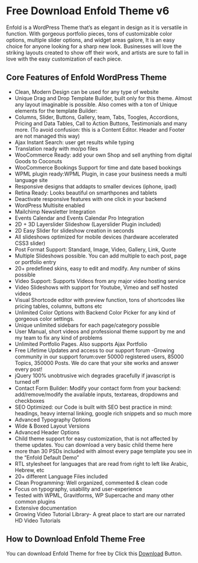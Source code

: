 # Free Download Enfold Theme v6

Enfold is a WordPress Theme that’s as elegant in design as it is versatile in function. With gorgeous portfolio pieces, tons of customizable color options, multiple slider options, and widget areas galore, It is an easy choice for anyone looking for a sharp new look. Businesses will love the striking layouts created to show off their work, and artists are sure to fall in love with the easy customization of each piece.

## Core Features of Enfold WordPress Theme

- Clean, Modern Design can be used for any type of website
- Unique Drag and Drop Template Builder, built only for this theme. Almost any layout imaginable is possible. Also comes with a ton of Unique elements for the template Builder:
- Columns, Slider, Buttons, Gallery, team, Tabs, Toogles, Accordions, Pricing and Data Tables, Call to Action Buttons, Testimonials and many more. (To avoid confusion: this is a Content Editor. Header and Footer are not managed this way)
- Ajax Instant Search: user get results while typing
- Translation ready with mo/po files
- WooCommerce Ready: add your own Shop and sell anything from digital Goods to Coconuts
- WooCommerce Bookings Support for time and date based bookings
- WPML plugin ready:WPML Plugin, in case your business needs a multi language site
- Responsive designs that addapts to smaller devices (iphone, ipad)
- Retina Ready: Looks beautiful on smarthpones and tablets
- Deactivate responsive features with one click in your backend
- WordPress Multisite enabled
- Mailchimp Newsletter Integration
- Events Calendar and Events Calendar Pro Integration
- 2D + 3D Layerslider Slideshow (Layerslider Plugin included)
- 2D Easy Slider for slideshow creation in seconds
- All slideshows optimized for mobile devices (hardware accelerated CSS3 slider)
- Post Format Support: Standard, Image, Video, Gallery, Link, Quote
- Multiple Slideshows possible. You can add multiple to each post, page or portfolio entry
- 20+ predefined skins, easy to edit and modify. Any number of skins possible
- Video Support: Supports Videos from any major video hosting service
- Video Slideshows with support for Youtube, Vimeo and self hosted videos
- Visual Shortcode editor with preview function, tons of shortcodes like pricing tables, columns, buttons etc
- Unlimited Color Options with Backend Color Picker for any kind of gorgeous color settings.
- Unique unlimited sidebars for each page/category possible
- User Manual, short videos and professional theme support by me and my team to fix any kind of problems
- Unlimited Portfolio Pages. Also supports Ajax Portfolio
- Free Lifetime Updates and access to our support forum
-Growing community in our support forum:over 50000 registered users, 85000 Topics, 350000 Posts. We do care that your site works and answer every post!
- jQuery 100% unobtrusive wich degrades gracefully if javascript is turned off
- Contact Form Builder: Modify your contact form from your backend: add/remove/modify the available inputs, textareas, dropdowns and checkboxes
- SEO Optimized: our Code is built with SEO best practice in mind: headings, heavy internal linking, google rich snippets and so much more
- Advanced Typography Options
- Wide & Boxed Layout Versions
- Advanced Header Options
- Child theme support for easy customization, that is not affected by theme updates. You can download a very basic child theme here
- more than 30 PSDs included with almost every page template you see in the “Enfold Default Demo”
- RTL stylesheet for languages that are read from right to left like Arabic, Hebrew, etc
- 20+ different Language Files included
- Clean Programming: Well organized, commented & clean code
- Focus on typography, usability and user-experience
- Tested with WPML, Gravitforms, WP Supercache and many other common plugins
- Extensive documentation
- Growing Video Tutorial Library- A great place to start are our narrated HD Video Tutorials

## How to Download Enfold Theme Free

You can download Enfold Theme for free by Click this [Download](https://shrinkme.dev/Enfold-Theme) Button.
